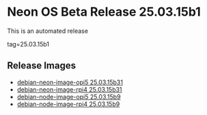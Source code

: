 # Neon OS Beta Release 25.03.15b1
This is an automated release

tag=25.03.15b1

## Release Images
- [debian-neon-image-opi5 25.03.15b31](https://download.neonaiservices.com/neon_os/core/rpi4/dev/debian-neon-image-rpi4_2025-03-15_00_29.img.xz)
- [debian-neon-image-rpi4 25.03.15b31](https://download.neonaiservices.com/neon_os/core/rpi4/dev/debian-neon-image-rpi4_2025-03-15_00_29.img.xz)
- [debian-node-image-opi5 25.03.15b9](https://download.neonaiservices.com/neon_os/node/rpi4/dev/debian-node-image-rpi4_2025-03-15_01_03.img.xz)
- [debian-node-image-rpi4 25.03.15b9](https://download.neonaiservices.com/neon_os/node/rpi4/dev/debian-node-image-rpi4_2025-03-15_01_03.img.xz)
